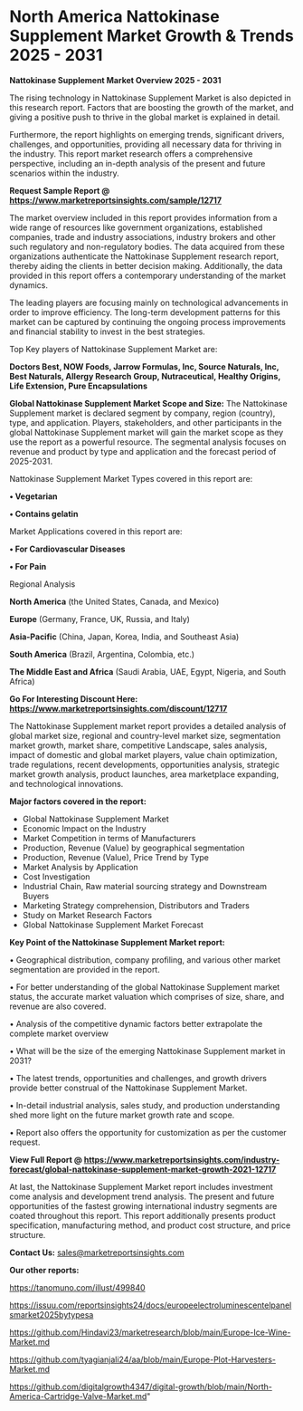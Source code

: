  # North America Nattokinase Supplement Market Growth & Trends 2025 - 2031

<Strong> Nattokinase Supplement Market Overview 2025 - 2031</strong>

The rising technology in Nattokinase Supplement Market is also depicted in this research report. Factors that are boosting the growth of the market, and giving a positive push to thrive in the global market is explained in detail.

Furthermore, the report highlights on emerging trends, significant drivers, challenges, and opportunities, providing all necessary data for thriving in the industry. This report market research offers a comprehensive perspective, including an in-depth analysis of the present and future scenarios within the industry.

<strong>Request Sample Report @ <a href=https://www.marketreportsinsights.com/sample/12717>https://www.marketreportsinsights.com/sample/12717</a></strong>

The market overview included in this report provides information from a wide range of resources like government organizations, established companies, trade and industry associations, industry brokers and other such regulatory and non-regulatory bodies. The data acquired from these organizations authenticate the Nattokinase Supplement research report, thereby aiding the clients in better decision making. Additionally, the data provided in this report offers a contemporary understanding of the market dynamics.

The leading players are focusing mainly on technological advancements in order to improve efficiency. The long-term development patterns for this market can be captured by continuing the ongoing process improvements and financial stability to invest in the best strategies.

Top Key players of Nattokinase Supplement Market are:

<strong>Doctors Best, NOW Foods, Jarrow Formulas, Inc, Source Naturals, Inc, Best Naturals, Allergy Research Group, Nutraceutical, Healthy Origins, Life Extension, Pure Encapsulations</strong>

<strong><b>Global Nattokinase Supplement Market Scope and Size:</b></strong>
The Nattokinase Supplement market is declared segment by company, region (country), type, and application. Players, stakeholders, and other participants in the global Nattokinase Supplement market will gain the market scope as they use the report as a powerful resource. The segmental analysis focuses on revenue and product by type and application and the forecast period of 2025-2031.

Nattokinase Supplement Market Types covered in this report are:

<strong>• Vegetarian

• Contains gelatin</strong>

Market Applications covered in this report are:

<strong>• For Cardiovascular Diseases

• For Pain</strong> 

Regional Analysis

<strong>North America</strong> (the United States, Canada, and Mexico)

<strong>Europe</strong> (Germany, France, UK, Russia, and Italy)

<strong>Asia-Pacific</strong> (China, Japan, Korea, India, and Southeast Asia)

<strong>South America</strong> (Brazil, Argentina, Colombia, etc.)

<strong>The Middle East and Africa</strong> (Saudi Arabia, UAE, Egypt, Nigeria, and South Africa)

<strong>Go For Interesting Discount Here: <a href=https://www.marketreportsinsights.com/discount/12717>https://www.marketreportsinsights.com/discount/12717</a></strong>

The Nattokinase Supplement market report provides a detailed analysis of global market size, regional and country-level market size, segmentation market growth, market share, competitive Landscape, sales analysis, impact of domestic and global market players, value chain optimization, trade regulations, recent developments, opportunities analysis, strategic market growth analysis, product launches, area marketplace expanding, and technological innovations.

<strong><b>Major factors covered in the report:</b></strong>
<ul>
  <li>Global Nattokinase Supplement Market </li>
  <li>Economic Impact on the Industry</li>
  <li>Market Competition in terms of Manufacturers</li>
  <li>Production, Revenue (Value) by geographical segmentation</li>
  <li>Production, Revenue (Value), Price Trend by Type</li>
  <li>Market Analysis by Application</li>
  <li>Cost Investigation</li>
  <li>Industrial Chain, Raw material sourcing strategy and Downstream Buyers</li>
  <li>Marketing Strategy comprehension, Distributors and Traders</li>
  <li>Study on Market Research Factors</li>
  <li>Global Nattokinase Supplement Market Forecast</li>
</ul>

<strong><b>Key Point of the Nattokinase Supplement Market report:</b></strong>

• Geographical distribution, company profiling, and various other market segmentation are provided in the report.

• For better understanding of the global Nattokinase Supplement market status, the accurate market valuation which comprises of size, share, and revenue are also covered.

• Analysis of the competitive dynamic factors better extrapolate the complete market overview

• What will be the size of the emerging Nattokinase Supplement market in 2031?

• The latest trends, opportunities and challenges, and growth drivers provide better construal of the Nattokinase Supplement Market.

• In-detail industrial analysis, sales study, and production understanding shed more light on the future market growth rate and scope.

• Report also offers the opportunity for customization as per the customer request.

<strong><b>View Full Report @ <a href=https://www.marketreportsinsights.com/industry-forecast/global-nattokinase-supplement-market-growth-2021-12717>https://www.marketreportsinsights.com/industry-forecast/global-nattokinase-supplement-market-growth-2021-12717</a></b></strong>


At last, the Nattokinase Supplement Market report includes investment come analysis and development trend analysis. The present and future opportunities of the fastest growing international industry segments are coated throughout this report. This report additionally presents product specification, manufacturing method, and product cost structure, and price structure.

<strong>Contact Us:</strong>
sales@marketreportsinsights.com

<strong>Our other reports:</strong>

<a href=https://tanomuno.com/illust/499840>https://tanomuno.com/illust/499840</a>

<a href=https://issuu.com/reportsinsights24/docs/europeelectroluminescentelpanelsmarket2025bytypesa>https://issuu.com/reportsinsights24/docs/europeelectroluminescentelpanelsmarket2025bytypesa</a>

<a href=https://github.com/Hindavi23/marketresearch/blob/main/Europe-Ice-Wine-Market.md>https://github.com/Hindavi23/marketresearch/blob/main/Europe-Ice-Wine-Market.md</a>

<a href=https://github.com/tyagianjali24/aa/blob/main/Europe-Plot-Harvesters-Market.md>https://github.com/tyagianjali24/aa/blob/main/Europe-Plot-Harvesters-Market.md</a>

<a href=https://github.com/digitalgrowth4347/digital-growth/blob/main/North-America-Cartridge-Valve-Market.md>https://github.com/digitalgrowth4347/digital-growth/blob/main/North-America-Cartridge-Valve-Market.md</a>"
